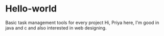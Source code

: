# Hello-world
Basic task management tools for every project
Hi,
Priya here, I'm good in java and c and also interested in web designing.
